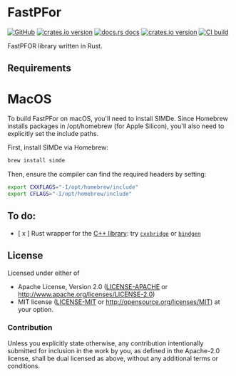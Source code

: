 # FastPFor

[![GitHub](https://img.shields.io/badge/github-fastpfor-8da0cb?logo=github)](https://github.com/jjcfrancisco/fastpfor)
[![crates.io version](https://img.shields.io/crates/v/fastpfor.svg)](https://crates.io/crates/fastpfor)
[![docs.rs docs](https://docs.rs/fastpfor/badge.svg)](https://docs.rs/fastpfor)
[![crates.io version](https://img.shields.io/crates/l/fastpfor.svg)](https://github.com/jjcfrancisco/fastpfor/blob/main/LICENSE-APACHE)
[![CI build](https://github.com/jjcfrancisco/fastpfor/actions/workflows/ci.yml/badge.svg)](https://github.com/jjcfrancisco/fastpfor/actions)

FastPFOR library written in Rust.

## Requirements

# MacOS
To build FastPFor on macOS, you'll need to install SIMDe. Since Homebrew installs packages in /opt/homebrew (for Apple Silicon), you'll also need to explicitly set the include paths.

First, install SIMDe via Homebrew:
```bash
brew install simde
```
Then, ensure the compiler can find the required headers by setting:
```bash
export CXXFLAGS="-I/opt/homebrew/include"
export CFLAGS="-I/opt/homebrew/include"
```

## To do:
- [ x ] Rust wrapper for the [C++ library](https://github.com/fast-pack/FastPFor): try [`cxxbridge`](https://github.com/dtolnay/cxx) or [`bindgen`](https://crates.io/crates/bindgen)

## License

Licensed under either of

* Apache License, Version 2.0 ([LICENSE-APACHE](LICENSE-APACHE) or <http://www.apache.org/licenses/LICENSE-2.0>)
* MIT license ([LICENSE-MIT](LICENSE-MIT) or <http://opensource.org/licenses/MIT>)
  at your option.

### Contribution

Unless you explicitly state otherwise, any contribution intentionally
submitted for inclusion in the work by you, as defined in the
Apache-2.0 license, shall be dual licensed as above, without any
additional terms or conditions.

